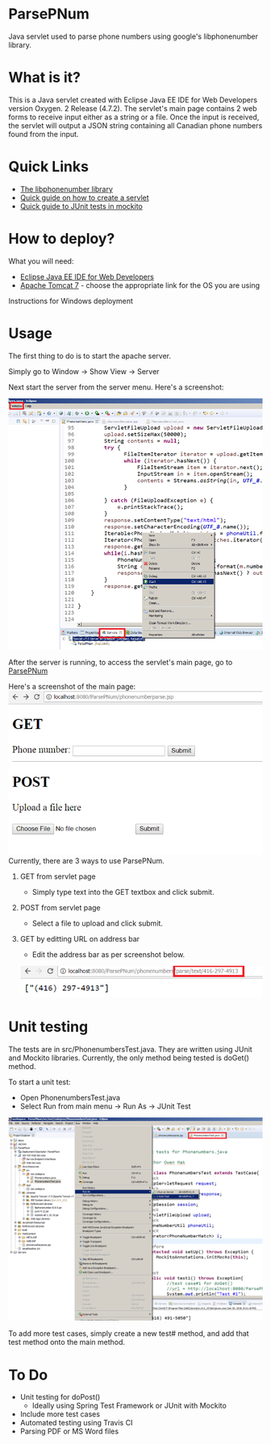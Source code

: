 # ParsePNum
Java servlet used to parse phone numbers using google's libphonenumber library.

# What is it?
This is a Java servlet created with Eclipse Java EE IDE for Web Developers version Oxygen. 2 Release (4.7.2).
The servlet's main page contains 2 web forms to receive input either as a string or a file.  Once the input is received, the servlet 
will output a JSON string containing all Canadian phone numbers found from the input.

# Quick Links
*  [The libphonenumber library](https://github.com/googlei18n/libphonenumber)
*  [Quick guide on how to create a servlet](http://www.codejava.net/ides/eclipse/how-to-create-deploy-and-run-java-servlet-in-eclipse) 
*  [Quick guide to JUnit tests in mockito](http://javaworld-abhinav.blogspot.ca/2014/06/testing-servlets-using-junit-and-mockito.html)

# How to deploy?
What you will need:

*  [Eclipse Java EE IDE for Web Developers](http://www.eclipse.org/downloads/packages/eclipse-ide-java-ee-developers/oxygen2)
*  [Apache Tomcat 7](https://tomcat.apache.org/download-70.cgi) - choose the appropriate link for the OS you are using

Instructions for Windows deployment


# Usage
The first thing to do is to start the apache server.  

Simply go to Window -> Show View -> Server

Next start the server from the server menu.  Here's a screenshot:

![picture](https://github.com/Owen-Mak/ParsePNum/blob/master/screenshots/RunServer.png)

After the server is running, to access the servlet's main page, go to [ParsePNum](http://localhost:8080/ParsePNum/phonenumberparse.jsp)

Here's a screenshot of the main page:
![picture](https://github.com/Owen-Mak/ParsePNum/blob/master/screenshots/MainPage.png)
Currently, there are 3 ways to use ParsePNum.
  1. GET from servlet page
     *  Simply type text into the GET textbox and click submit.
  1. POST from servlet page
     *  Select a file to upload and click submit.
  1. GET by editting URL on address bar
     *  Edit the address bar as per screenshot below.
     
     ![picture](https://github.com/Owen-Mak/ParsePNum/blob/master/screenshots/GetAddressBar.png)

# Unit testing

The tests are in src/PhonenumbersTest.java.  They are written using JUnit and Mockito libraries.  Currently, the only 
method being tested is doGet() method.  

To start a unit test:
* Open PhonenumbersTest.java
* Select Run from main menu -> Run As -> JUnit Test

![picture](https://github.com/Owen-Mak/ParsePNum/blob/master/screenshots/ExecuteUnitTest.png)

To add more test cases, simply create a new test# method, and add that test method onto the main method.

# To Do
*  Unit testing for doPost()
   *  Ideally using Spring Test Framework or JUnit with Mockito
*  Include more test cases 
*  Automated testing using Travis CI
*  Parsing PDF or MS Word files
